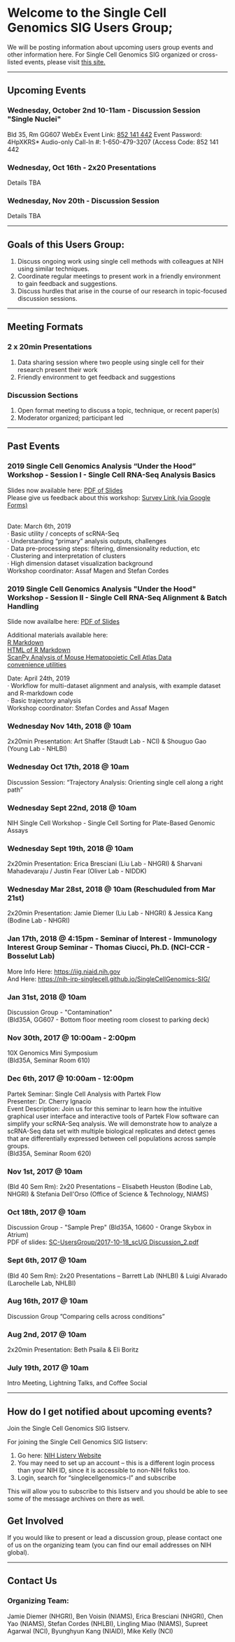 # Welcome to the Single Cell Genomics SIG Users Group;

We will be posting information about upcoming users group events and other information here. For Single Cell Genomics SIG organized or cross-listed events, please visit <a href="https://NIH-IRP-SingleCell.github.io/SingleCellGenomics-SIG/">this site.</a>

***

## Upcoming Events

### Wednesday, October 2nd 10-11am - Discussion Session "Single Nuclei"
Bld 35, Rm GG607
WebEx Event Link: <a href="https://cbiit.webex.com/cbiit/onstage/g.php?MTID=e908d04153b254f06815a459f7ba48905">852 141 442</a>
Event Password: 4HpXKRS*
Audio-only Call-In #: 1-650-479-3207 (Access Code: 852 141 442


### Wednesday, Oct 16th - 2x20 Presentations
Details TBA

### Wednesday, Nov 20th - Discussion Session
Details TBA

***
## Goals of this Users Group:
1. Discuss ongoing work using single cell methods with colleagues at NIH using similar techniques.
2. Coordinate regular meetings to present work in a friendly environment to gain feedback and suggestions.
3. Discuss hurdles that arise in the course of our research in topic-focused discussion sessions.

***
## Meeting Formats

### 2 x 20min Presentations
1. Data sharing session where two people using single cell for their research present their work
2. Friendly environment to get feedback and suggestions

### Discussion Sections
1. Open format meeting to discuss a topic, technique, or recent paper(s)
2. Moderator organized; participant led

***
## Past Events

### 

### 2019 Single Cell Genomics Analysis “Under the Hood” Workshop - Session I - Single Cell RNA-Seq Analysis Basics

Slides now available here: <a href="https://github.com/NIH-IRP-SingleCell/SC-UsersGroup/blob/master/2019-03-06_scRNAseq_Under_the_Hood_Session1_small.pdf">PDF of Slides<a/><br/>
Please give us feedback about this workshop: <a href="https://goo.gl/forms/DaDdtuuuoUcL6Ckt1">Survey Link (via Google Forms)<a/> <br/>
<br/>

Date: March 6th, 2019 <br/>
· Basic utility / concepts of scRNA-Seq <br/>
· Understanding “primary” analysis outputs, challenges <br/>
· Data pre-processing steps: filtering, dimensionality reduction, etc <br/>
· Clustering and interpretation of clusters <br/>
· High dimension dataset visualization background <br/>
Workshop coordinator: Assaf Magen and Stefan Cordes <br/>

### 2019 Single Cell Genomics Analysis "Under the Hood" Workshop - Session II - Single Cell RNA-Seq Alignment & Batch Handling

Slide now availalbe here: <a href="https://github.com/NIH-IRP-SingleCell/SC-UsersGroup/blob/master/2019-04-24_SCUG_Workshop-SessionII.pdf">PDF of Slides<a/><br/>

Additional materials available here: <br/>
<a href="https://github.com/NIH-IRP-SingleCell/SC-UsersGroup/blob/master/UTHII.Rmd">R Markdown<a/><br/>
<a href="https://github.com/NIH-IRP-SingleCell/SC-UsersGroup/blob/master/UTHII.html">HTML of R Markdown<a/><br/>
<a href="https://github.com/NIH-IRP-SingleCell/SC-UsersGroup/blob/master/ScanPy Analysis of Mouse Hematopoietic Cell Atlas Data.pdf">ScanPy Analysis of Mouse Hematopoietic Cell Atlas Data<a/><br/>
<a href="https://github.com/NIH-IRP-SingleCell/SC-UsersGroup/blob/master/utilities.R">convenience utilities<a/><br/>

Date: April 24th, 2019 <br/>
· Workflow for multi-dataset alignment and analysis, with example dataset and R-markdown code <br/>
· Basic trajectory analysis <br/>
Workshop coordinator: Stefan Cordes and Assaf Magen <br/>

### Wednesday Nov 14th, 2018 @ 10am
2x20min Presentation: Art Shaffer (Staudt Lab - NCI) & Shouguo Gao (Young Lab - NHLBI) <br/>

### Wednesday Oct 17th, 2018 @ 10am
Discussion Session: “Trajectory Analysis: Orienting single cell along a right path” <br/>

### Wednesday Sept 22nd, 2018 @ 10am
NIH Single Cell Workshop - Single Cell Sorting for Plate-Based Genomic Assays <br/>

### Wednesday Sept 19th, 2018 @ 10am
2x20min Presentation: Erica Bresciani (Liu Lab - NHGRI) & Sharvani Mahadevaraju / Justin Fear (Oliver Lab - NIDDK)<br/>

### Wednesday Mar 28st, 2018 @ 10am (Reschuduled from Mar 21st)
2x20min Presentation: Jamie Diemer (Liu Lab - NHGRI) & Jessica Kang (Bodine Lab - NHGRI)<br/>

### Jan 17th, 2018 @ 4:15pm - Seminar of Interest - Immunology Interest Group Seminar - Thomas Ciucci, Ph.D. (NCI-CCR - Bosselut Lab)
More Info Here: <a href="https://iig.niaid.nih.gov">https://iig.niaid.nih.gov<a/> <br/>
And Here: <a href="https://nih-irp-singlecell.github.io/SingleCellGenomics-SIG/">https://nih-irp-singlecell.github.io/SingleCellGenomics-SIG/<a/> <br/>

### Jan 31st, 2018 @ 10am 
Discussion Group - "Contamination"<br/>
(Bld35A, GG607 - Bottom floor meeting room closest to parking deck) <br/>

### Nov 30th, 2017 @ 10:00am - 2:00pm 
10X Genomics Mini Symposium <br/>
(Bld35A, Seminar Room 610) <br/>

### Dec 6th, 2017 @ 10:00am - 12:00pm 
Partek Seminar: Single Cell Analysis with Partek Flow <br/>
Presenter: Dr. Cherry Ignacio <br/>
Event Description: Join us for this seminar to learn how the intuitive graphical user interface and interactive tools of Partek Flow software can simplify your scRNA-Seq analysis. We will demonstrate how to analyze a scRNA-Seq data set with multiple biological replicates and detect genes that are differentially expressed between cell populations across sample groups. <br/>
(Bld35A, Seminar Room 620) <br/>

### Nov 1st, 2017 @ 10am 
(Bld 40 Sem Rm): 2x20 Presentations – Elisabeth Heuston (Bodine Lab, NHGRI) & Stefania Dell'Orso (Office of Science & Technology, NIAMS)<br/>

### Oct 18th, 2017 @ 10am 
Discussion Group - "Sample Prep"
(Bld35A, 1G600 - Orange Skybox in Atrium) <br/>
PDF of slides: <a href="https://github.com/NIH-IRP-SingleCell/SC-UsersGroup/blob/master/2017-10-18_scUG%20Discussion_2.pdf"> SC-UsersGroup/2017-10-18_scUG Discussion_2.pdf <a/>

### Sept 6th, 2017 @ 10am 
(Bld 40 Sem Rm): 2x20 Presentations – Barrett Lab (NHLBI) & Luigi Alvarado (Larochelle Lab, NHLBI)<br/>

### Aug 16th, 2017 @ 10am 
Discussion Group ”Comparing cells across conditions”

### Aug 2nd, 2017 @ 10am
2x20min Presentation: Beth Psaila & Eli Boritz

### July 19th, 2017 @ 10am
Intro Meeting, Lightning Talks, and Coffee Social



***
## How do I get notified about upcoming events?

Join the Single Cell Genomics SIG listserv.

For joining the Single Cell Genomics SIG listserv:
1. Go here: <a href="https://list.nih.gov" class="external" target="_blank">NIH Listerv Website</a>
2. You may need to set up an account – this is a different login process than your NIH ID, since it is accessible to non-NIH folks too.
3. Login, search for “singlecellgenomics-l” and subscribe

This will allow you to subscribe to this listserv and you should be able to see some of the message archives on there as well.



## Get Involved

If you would like to present or lead a discussion group, please contact one of us on the organizing team (you can find our email addresses on NIH global).




***
## Contact Us 

### Organizing Team:

Jamie Diemer (NHGRI),
Ben Voisin (NIAMS),
Erica Bresciani (NHGRI),
Chen Yao (NIAMS),
Stefan Cordes (NHLBI),
Lingling Miao (NIAMS),
Supreet Agarwal (NCI),
Byunghyun Kang (NIAID),
Mike Kelly (NCI)



